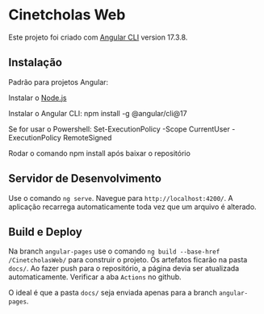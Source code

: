 # Cinetcholas Web

Este projeto foi criado com [Angular CLI](https://github.com/angular/angular-cli) version 17.3.8.

## Instalação

Padrão para projetos Angular:

Instalar o [Node.js](https://nodejs.org/pt)

Instalar o Angular CLI: npm install -g @angular/cli@17

Se for usar o Powershell: Set-ExecutionPolicy -Scope CurrentUser -ExecutionPolicy RemoteSigned

Rodar o comando npm install após baixar o repositório

## Servidor de Desenvolvimento

Use o comando `ng serve`. Navegue para `http://localhost:4200/`. A aplicação recarrega automaticamente toda vez que um arquivo é alterado.

## Build e Deploy

Na branch `angular-pages` use o comando `ng build --base-href /CinetcholasWeb/` para construir o projeto. Os artefatos ficarão na pasta `docs/`. Ao fazer push para o repositório, a página devia ser atualizada automaticamente. Verificar a aba `Actions` no github.

O ideal é que a pasta `docs/` seja enviada apenas para a branch `angular-pages`.
